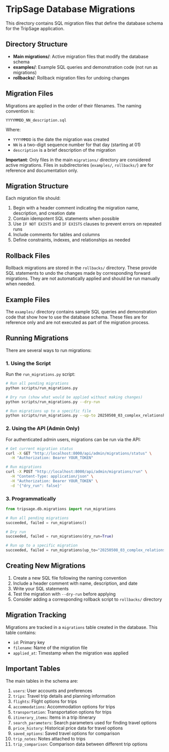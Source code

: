 # TripSage Database Migrations

This directory contains SQL migration files that define the database schema for the TripSage application.

## Directory Structure

- **Main migrations/**: Active migration files that modify the database schema
- **examples/**: Example SQL queries and demonstration code (not run as migrations)
- **rollbacks/**: Rollback migration files for undoing changes

## Migration Files

Migrations are applied in the order of their filenames. The naming convention is:

```plaintext
YYYYMMDD_NN_description.sql
```

Where:

- `YYYYMMDD` is the date the migration was created
- `NN` is a two-digit sequence number for that day (starting at 01)
- `description` is a brief description of the migration

**Important**: Only files in the main `migrations/` directory are considered active migrations. Files in subdirectories (`examples/`, `rollbacks/`) are for reference and documentation only.

## Migration Structure

Each migration file should:

1. Begin with a header comment indicating the migration name, description, and creation date
2. Contain idempotent SQL statements when possible
3. Use `IF NOT EXISTS` and `IF EXISTS` clauses to prevent errors on repeated runs
4. Include comments for tables and columns
5. Define constraints, indexes, and relationships as needed

## Rollback Files

Rollback migrations are stored in the `rollbacks/` directory. These provide SQL statements to undo the changes made by corresponding forward migrations. They are not automatically applied and should be run manually when needed.

## Example Files

The `examples/` directory contains sample SQL queries and demonstration code that show how to use the database schema. These files are for reference only and are not executed as part of the migration process.

## Running Migrations

There are several ways to run migrations:

### 1. Using the Script

Run the `run_migrations.py` script:

```bash
# Run all pending migrations
python scripts/run_migrations.py

# Dry run (show what would be applied without making changes)
python scripts/run_migrations.py --dry-run

# Run migrations up to a specific file
python scripts/run_migrations.py --up-to 20250508_03_complex_relationship_tables.sql
```

### 2. Using the API (Admin Only)

For authenticated admin users, migrations can be run via the API:

```bash
# Get current migration status
curl -X GET "http://localhost:8000/api/admin/migrations/status" \
  -H "Authorization: Bearer YOUR_TOKEN"

# Run migrations
curl -X POST "http://localhost:8000/api/admin/migrations/run" \
  -H "Content-Type: application/json" \
  -H "Authorization: Bearer YOUR_TOKEN" \
  -d '{"dry_run": false}'
```

### 3. Programmatically

```python
from tripsage.db.migrations import run_migrations

# Run all pending migrations
succeeded, failed = run_migrations()

# Dry run
succeeded, failed = run_migrations(dry_run=True)

# Run up to a specific migration
succeeded, failed = run_migrations(up_to="20250508_03_complex_relationship_tables.sql")
```

## Creating New Migrations

1. Create a new SQL file following the naming convention
2. Include a header comment with name, description, and date
3. Write your SQL statements
4. Test the migration with `--dry-run` before applying
5. Consider adding a corresponding rollback script to `rollbacks/` directory

## Migration Tracking

Migrations are tracked in a `migrations` table created in the database. This table contains:

- `id`: Primary key
- `filename`: Name of the migration file
- `applied_at`: Timestamp when the migration was applied

## Important Tables

The main tables in the schema are:

1. `users`: User accounts and preferences
2. `trips`: Travel trip details and planning information
3. `flights`: Flight options for trips
4. `accommodations`: Accommodation options for trips
5. `transportation`: Transportation options for trips
6. `itinerary_items`: Items in a trip itinerary
7. `search_parameters`: Search parameters used for finding travel options
8. `price_history`: Historical price data for travel options
9. `saved_options`: Saved travel options for comparison
10. `trip_notes`: Notes attached to trips
11. `trip_comparison`: Comparison data between different trip options
